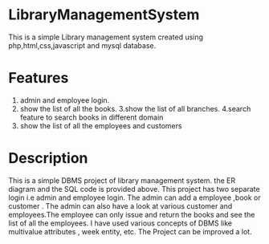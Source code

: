 # LibraryManagementSystem
This is a simple Library management system created using php,html,css,javascript and mysql database.

# Features
  1. admin and employee login.
  2. show the list of all the books.
  3.show the list of all branches.
  4.search feature to search books in different domain
  5. show the list of all the employees and customers
# Description
This is a simple DBMS project of library management system.
the ER diagram and the SQL code is provided above.
This project has two separate login i.e admin and employee login. The admin can add a employee ,book or customer .
The admin can also have a look at various customer and employees.The employee can only issue and return the books and see the list of all the employees.
I have used various concepts of DBMS like multivalue attributes , week entity, etc.
The Project can be improved a lot.


